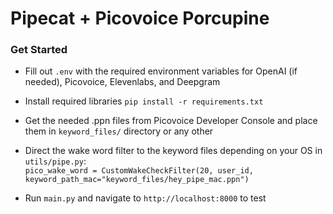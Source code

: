 # Pipecat + Picovoice Porcupine

### Get Started

- Fill out `.env` with the required environment variables for OpenAI (if needed), Picovoice, Elevenlabs, and Deepgram
- Install required libraries `pip install -r requirements.txt`
- Get the needed .ppn files from Picovoice Developer Console and place them in `keyword_files/` directory or any other
- Direct the wake word filter to the keyword files depending on your OS in `utils/pipe.py`: <br>
  `pico_wake_word = CustomWakeCheckFilter(20, user_id, keyword_path_mac="keyword_files/hey_pipe_mac.ppn")`

- Run `main.py` and navigate to `http://localhost:8000` to test
